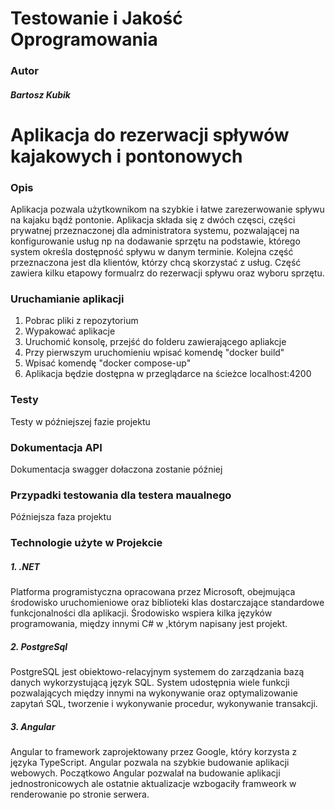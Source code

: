 Testowanie i Jakość Oprogramowania
=============
### **Autor**
##### **Bartosz Kubik**



# **Aplikacja do rezerwacji spływów kajakowych i pontonowych**

### Opis 
Aplikacja pozwala użytkownikom na szybkie i łatwe zarezerwowanie spływu na kajaku bądź pontonie. Aplikacja składa się z dwóch częsci, części prywatnej przeznaczonej dla administratora systemu, pozwalającej na konfigurowanie usług np na dodawanie sprzętu na podstawie, którego system określa dostępność spływu w danym terminie. Kolejna część przeznaczona jest dla klientów, którzy chcą skorzystać z usług. Część zawiera kilku etapowy formualrz do rezerwacji spływu oraz wyboru sprzętu.


### Uruchamianie aplikacji
1. Pobrac pliki z repozytorium
2. Wypakować aplikacje
3. Uruchomić konsolę, przejść do folderu zawierającego apliakcje
4. Przy pierwszym uruchomieniu wpisać komendę "docker build"
5. Wpisać komendę "docker compose-up"
6. Aplikacja będzie dostępna w przeglądarce na ścieżce localhost:4200

### Testy
Testy w późniejszej fazie projektu

### Dokumentacja API
Dokumentacja swagger dołaczona zostanie później

### Przypadki testowania dla testera maualnego

Późniejsza faza projektu

### Technologie użyte w Projekcie 

##### 1. .NET
Platforma programistyczna opracowana przez Microsoft, obejmująca środowisko uruchomieniowe oraz biblioteki klas dostarczające standardowe funkcjonalności dla aplikacji. Środowisko wspiera kilka języków programowania, między innymi C# w ,którym napisany jest projekt.

##### 2. PostgreSql
PostgreSQL jest obiektowo-relacyjnym systemem do zarządzania bazą danych wykorzystującą język SQL. System udostępnia wiele funkcji pozwalających między innymi na wykonywanie oraz optymalizowanie zapytań SQL, tworzenie i wykonywanie procedur, wykonywanie transakcji.

##### 3. Angular
Angular to framework zaprojektowany przez Google, który korzysta z języka TypeScript. Angular pozwala na szybkie budowanie aplikacji webowych. Początkowo Angular pozwalał na budowanie aplikacji jednostronicowych ale ostatnie aktualizacje wzbogaciły framweork w renderowanie po stronie serwera. 



